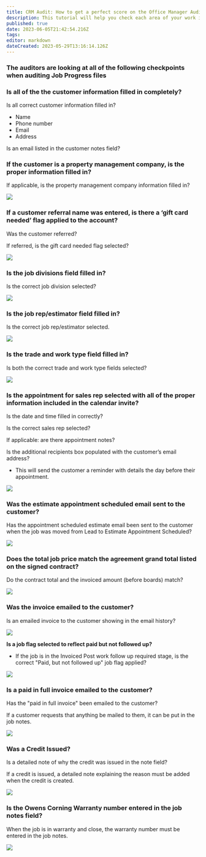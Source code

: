 ```yaml
---
title: CRM Audit: How to get a perfect score on the Office Manager Audit
description: This tutorial will help you check each area of your work in Job Progress to ensure in a perfect audit score.
published: true
date: 2023-06-05T21:42:54.216Z
tags: 
editor: markdown
dateCreated: 2023-05-29T13:16:14.126Z
---
```


### **The auditors are looking at all of the following checkpoints when auditing Job Progress files**

### **Is all of the the customer information filled in completely?**

Is all correct customer information filled in?

-   Name
-   Phone number
-   Email
-   Address

Is an email listed in the customer notes field?

### **If the customer is a property management company, is the proper information filled in?**

If applicable, is the property management company information filled in?

![](https://lh5.googleusercontent.com/ScxufVE7Wl7o_XBsX2CLQDGsrixdb7-peZjqUMmozDkEM97rt9_ghMigNETM87VnlFkzhqP9iS90SVFA8b1aE6f2L0NdpUCbgltqHBefARcS9GfBFzqOV6elSIrrq1lnIWDo_7HN)

### **If a customer referral name was entered, is there a ‘gift card needed’ flag applied to the account?**

Was the customer referred?

If referred, is the gift card needed flag selected?

![](https://lh4.googleusercontent.com/_yNy6brjyonGr_mKHw1qOUOeLRaWZDOUhvMksTuYaSsSrMhLjwnAsc3nVcoqsn4OAjEmIHRDkCE37V4ZfMoGGnpLhhjZVn07TIqKjvYKtBiAfSlzFQLNYhYJ1mQOx9kciOKNBeEj)

### **Is the job divisions field filled in?**

Is the correct job division selected?

![](https://lh4.googleusercontent.com/cPGy6srnI6mJbb-aP9OIj_KQJHTr3EYKT0LYyae61dVjZFRfKTKPg2vG43ZTwynAPLeBQoh-LGdLv9og5m9DZTC0DAhcsx0cs06KbqhSyccRP4iXc3qG9P-OIeiptUhgKT-Yu3_V)

### **Is the job rep/estimator field filled in?**

Is the correct job rep/estimator selected. 

![](https://lh6.googleusercontent.com/gmM4zswmLgJvQH6EzeAbR9-4yApcSxFYwVEbx3KVWPQjXVK4BTZhVOUFSkkMnTbsyDkEomxwNNDQX7qOmChcyj6y9qv_udcrYuea8ZkfV7dYP_Z_Quk5VOofWgaAGO0xCT393aE4)

### **Is the trade and work type field filled in?**

Is both the correct trade and work type fields selected? 

![](https://lh6.googleusercontent.com/DKItg4D2Lzy0XmpdEL-ndi3yHTCSBZLHBzXGEm1Vbq2oPx4QY0Dj5VfScnOAoT8Q6DqAgdbBDVBT2fUAOhMhPUbW-UzJRjFqpRnXElpfHLBI_prgMI_e4qoDdoBOPMl9lZIXJbQW)

### **Is the appointment for sales rep selected with all of the proper information included in the calendar invite?**

Is the date and time filled in correctly?

Is the correct sales rep selected?

If applicable: are there appointment notes?

Is the additional recipients box populated with the customer’s email address? 

-   This will send the customer a reminder with details the day before their appointment.

![](https://lh3.googleusercontent.com/UKcgmRoUi-vNipA5yhj4jaYoGNBYJAV21VOzWrne5uzDVqluP4QwcB4rw9rEG8cyEr7QQjdds9oaz2X5WrV6tYgCnDGjxjJs1sgKtrFyuSmFDuvjc1GCJwJqW0fR07ICVz-7_-Qz)

### **Was the estimate appointment scheduled email sent to the customer?**

Has the appointment scheduled estimate email been sent to the customer when the job was moved from Lead to Estimate Appointment Scheduled?

![](https://lh4.googleusercontent.com/GXH8omnodi3FVq3p5o1FTsLFpTbutT19_vvZ_Gj6yfQ3m2A34STlUIr3_9Yoohz4xLoZa-PfrU8gl2EufS2GvIftPiFksScMA6bFQkZJLMBZyeysbpdfqnm0MM5nYvgqjHcaQvwS)

### **Does the total job price match the agreement grand total listed on the signed contract?**

Do the contract total and the invoiced amount (before boards) match?

![](https://lh5.googleusercontent.com/Ocrgopg1GHFGYjLWjaYnb6agq9hUJ-8Rm9Q0yZQ_Jv2iSPsMl28mYImrjFa5_tB-3yJbhmjDjBqdfd9g7K4s7gkovY6FuoudQDN7AqzyXMKIUtmxYiicLAOkhfWTSVpllKAGr1Rm)

### **Was the invoice emailed to the customer?**

Is an emailed invoice to the customer showing in the email history?

![](https://lh6.googleusercontent.com/1A9o74gmQhntU58qNSd-fR_PPSKuZ6WFW4UtAmaf3mNDyR8zh4TDgXb1SpR8Wn4Y4uZ00EufKYwu45HK_To8Mf5Ok37EQW413iWH6Qbo-JuNHg_hjBDLRdCdFhn5cRyQmkdlnjtY)

**Is a job flag selected to reflect paid but not followed up?**

-   If the job is in the Invoiced Post work follow up required stage, is the correct "Paid, but not followed up" job flag applied?

![](https://lh4.googleusercontent.com/hWvl6E_jwzDnBA5sOX_HNp9trOtgJhO0arQfQyhaPetOSM79unWt3HGc63QWyCZk7N1WtV-_wEgwDwhvW-mK8oCdqzJqSKAiExhOPd-3wteDO26DBH-55Z4tcHdz0hwv_wl3LVBH)

### **Is a paid in full invoice emailed to the customer?**

Has the "paid in full invoice" been emailed to the customer?

If a customer requests that anything be mailed to them, it can be put in the job notes.

![](https://lh4.googleusercontent.com/ysUKh-cHvMeUfjoBi_KQC3T9TY2vCRB3MTsJE8ru_kugCT2rFoctaC5ovZB_tF_nDteCzDIgmalZbq6VN4BAO_Mcc6bfB5_kT5UE3hQa3I9k9AtD1mdmjEc_sAPna2DRXEOBDlLu)

### **Was a Credit Issued?**

Is a detailed note of why the credit was issued in the note field?

If a credit is issued, a detailed note explaining the reason must be added when the credit is created.

![](https://lh4.googleusercontent.com/0dOlPP34SMB8G2KgrjCz-tV_mxFQbuHpaqe4YsladEYrPteTK1ijIHDIyE-tWce_h5eyZiudwnIu5ZBGQg4qxyzI25t7XZPvPM5jDgcB5-LpWjVRIQrquLVe0P_VGM5KBW3A59vi)

### **Is the Owens Corning Warranty number entered in the job notes field?**

When the job is in warranty and close, the warranty number must be entered in the job notes.

![](https://lh5.googleusercontent.com/pWlr86NdVmtQNakcTjwBAaGF6gYEoisXh6hpZiI6IT-2pm5sjn5NprzmU7A0tNJ8qVSLSCh6wvs52rapcyMXvi_Kycv71qeB2RvOkvGu0YylkTJhR2tqYIEAl-boDQEY4-LdOc_c)